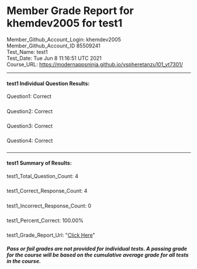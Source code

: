 # Member Grade Report for khemdev2005 for test1  
   
Member_Github_Account_Login: khemdev2005  
Member_Github_Account_ID 85509241  
Test_Name: test1  
Test_Date: Tue Jun  8 11:16:51 UTC 2021  
Course_URL: https://modernappsninja.github.io/vspheretanzu101_vt7301/  
   
---  
#### test1 Individual Question Results:  
Question1: Correct  
#####  
Question2: Correct  
#####  
Question3: Correct  
#####  
Question4: Correct  
#####  
---  
#### test1 Summary of Results:  
test1_Total_Question_Count: 4  
#####  
test1_Correct_Response_Count: 4  
#####  
test1_Incorrect_Response_Count: 0  
#####  
test1_Percent_Correct: 100.00%  
#####  
test1_Grade_Report_Url: "[Click Here](https://github.com/modernappsninjas/khemdev2005/blob/main/static/userdata/courses/vspheretanzu101_vt7301/grade_report.pr985.test1.md)"
##### Pass or fail grades are not provided for individual tests. A passing grade for the course will be based on the cumulative average grade for all tests in the course.  
